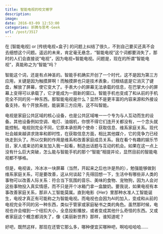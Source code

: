 ```yaml
---
title: 智能电视的咬文嚼字
description: 
image: 
date: 2016-03-09 12:53:00
categories: 折腾与思考-Geek
url: /post/3517
---
```


在 [智能电视] or [传统电视+盒子] 的问题上纠结了很久，不到自己要买还真不会去细想这个问题。遥远的未来，肯定毫无悬念，“智能电视”这个词都要消失了，那时的人们会直接说“电视”，因为电视=智能电视。问题是，现在的所谓“智能电视”，真能称之为“智能”吗？

智能这个词，还是有点神圣的。智能手机确实开创了一个时代，这不是因为第三方应用，关键是因为触摸屏啊！而触摸屏也只是技术表象，归根结底是它消灭了键盘，解放了屏幕，使它变大了。手表大小的屏幕无法承载的信息，在巴掌大小的屏幕上变得可以承载了，它才能成为一扇新的窗口。智能手机也变成了和从前的手机完全不同的另一种东西。那智能电视是什么？显然不是更丰富的内容来源和外接设备支持，有个开放系统，能装第三方应用，这不叫智能。

电视是家庭公共区域的核心设备，也是公共区域唯一一个专为与人互动而生的设备。其他设备例如空调、电灯、油烟机，你恨不得它们连开关都没有，一个念头就能控制。电视则完全不同，它原本承担两个使命：获取信息、维系家庭关系。现代社会越来越讲求效率和即时性，在获取信息方面，相比其他媒介，它的竞争力已经快走到头了。所以仅剩的作用是维系和改善家庭成员关系。我在看个有趣的娱乐节目，家人或来访的亲友加入我一起看，制造出话题与互动的机会。如果在这一点上没有什么巨大突破，怎么能与智能手机的那个“智能”相提并论，显然目前的智能电视都不够格。

但是，电视诶，冷冰冰一块屏幕（当然，开起来之后也许是热的），勉强能够做到维系家庭关系，可是要改善，这从何谈起？先得回想一下，生活中有哪些非人类的事物可以改善人际关系：符合当下氛围的音乐、美味的食物、宠物狗，因为人会对这些事物投入真实情感，而不只是开个冰箱门拿一盒酸奶。要我说，如果电视有本事改善家庭关系，那非人工智能莫属。直到电影《Her》里那种水准人工智能诞生，电视才真正有可能称之为智能电视。而电视也会因为AI的加入，变成和从前的电视完全不同的另一种东西，类似于管家或家庭秘书之类的角色。虽然那时候，电视也许会缩到一个纽扣大小，全息投影播放，或者变成其他什么奇怪的东西。又或者家庭这个概念都消失了，像《美丽新世界》那样，谁知道呢？

好吧，既然这样，那现在还管它那么多，哪种便宜买哪种吧，啊哈哈哈哈……